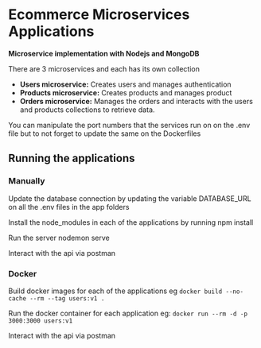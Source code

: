 # Ecommerce Microservices Applications
**Microservice implementation with Nodejs and MongoDB**

There are 3 microservices and each has its own collection

- **Users microservice:** Creates users and manages authentication
- **Products microservice:** Creates products and manages product
- **Orders microservice:** Manages the orders and interacts with the users and products collections to retrieve data. 

You can manipulate the port numbers that the services run on on the .env file but to not forget to update the same on the Dockerfiles

## Running the applications
### Manually
Update the database connection by updating the variable DATABASE_URL on all the .env files in the app folders

Install the node_modules in each of the applications by running npm install 

Run the server nodemon serve

Interact with the api via postman

### Docker
Build docker images for each of the applications eg `docker build --no-cache --rm --tag users:v1 .`

Run the docker container for each application eg: `docker run --rm -d -p 3000:3000 users:v1`

Interact with the api via postman
